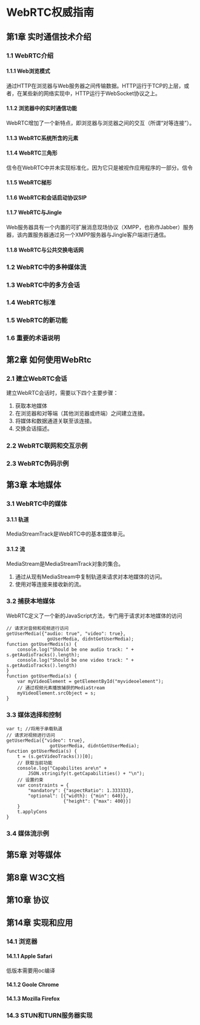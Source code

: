 # WebRTC权威指南 #

## 第1章 实时通信技术介绍 ##

### 1.1 WebRTC介绍 ###

#### 1.1.1 Web浏览模式 ####

通过HTTP在浏览器与Web服务器之间传输数据。HTTP运行于TCP的上层，或者，在某些新的网络实现中，HTTP运行于WebSocket协议之上。

#### 1.1.2 浏览器中的实时通信功能 ####

WebRTC增加了一个新特点，即浏览器与浏览器之间的交互（所谓“对等连接”）。

#### 1.1.3 WebRTC系统所含的元素 ####

#### 1.1.4 WebRTC三角形 ####

信令在WebRTC中并未实现标准化，因为它只是被视作应用程序的一部分。信令

#### 1.1.5 WebRTC梯形 ####

#### 1.1.6 WebRTC和会话启动协议SIP ####

#### 1.1.7 WebRTC与Jingle ####

Web服务器具有一个内置的可扩展消息现场协议（XMPP，也称作Jabber）服务器，该内置服务器通过另一个XMPP服务器与Jingle客户端进行通信。

#### 1.1.8 WebRTC与公共交换电话网 ####

### 1.2 WebRTC中的多种媒体流 ###

### 1.3 WebRTC中的多方会话 ###

### 1.4 WebRTC标准 ###

### 1.5 WebRTC的新功能 ###

### 1.6 重要的术语说明 ###

## 第2章 如何使用WebRtc ##

### 2.1 建立WebRTC会话 ###

建立WebRTC会话时，需要以下四个主要步骤：

1. 获取本地媒体
2. 在浏览器和对等端（其他浏览器或终端）之间建立连接。
3. 将媒体和数据通道关联至该连接。
4. 交换会话描述。

### 2.2 WebRTC联网和交互示例 ###

### 2.3 WebRTC伪码示例 ###

## 第3章 本地媒体 ##

### 3.1 WebRTC中的媒体 ###

#### 3.1.1 轨道 ####

MediaStreamTrack是WebRTC中的基本媒体单元。

#### 3.1.2 流 ####

MediaStream是MediaStreamTrack对象的集合。

1. 通过从现有MediaStream中复制轨道来请求对本地媒体的访问。
2. 使用对等连接来接收新的流。

### 3.2 捕获本地媒体 ###

WebRTC定义了一个新的JavaScript方法，专门用于请求对本地媒体的访问

	// 请求对音频和视频进行访问
	getUserMedia({"audio: true", "video": true}, 
				   goUserMedia, didntGetUserMedia);
	function gotUserMedis(s) {
		console.log("Should be one audio track: " + s.getAudioTracks().length);
		console.log("Should be one video track: " + s.getAudioTracks().length)
	}
	function gotUserMedia(s) {
		var myVideoElement = getElementById("myvideoelement");
		// 通过视频元素播放捕获的MediaStream
		myVideoElement.srcObject = s;
	}

### 3.3 媒体选择和控制 ###

	var t; //将用于承载轨道
	// 请求对视频进行访问
	getUserMedia({"video": true}, 
					gotUserMedia, didntGetUserMedia);
	function gotUserMedia(s) {
		t = (s.getVideoTracks())[0];
		// 获取当前功能
		console.log("Capabilites are\n" + 
			JSON.stringify(t.getCapabilities() + "\n");
		// 设置约束
		var constraints = {
			"mandatory": {"aspectRatio": 1.333333},
			"optional": [{"width}: {"min": 640}},
						 {"height": {"max": 400}}]
		}
		t.applyCons
	}

### 3.4 媒体流示例 ###



## 第5章 对等媒体 ##

## 第8章 W3C文档 ##

## 第10章 协议 ##

## 第14章 实现和应用 ##

### 14.1 浏览器 ###

#### 14.1.1 Apple Safari ####

低版本需要用oc编译

#### 14.1.2 Goole Chrome ####

#### 14.1.3 Mozilla Firefox ####

### 14.3 STUN和TURN服务器实现 ###

